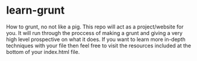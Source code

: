 # learn-grunt
How to grunt, no not like a pig. This repo will act as a project/website for you. It will run through the proccess of making a grunt and giving a very high level prospective on what it does. If you want to learn more in-depth techniques with your file then feel free to visit the resources included at the bottom of your index.html file. 
